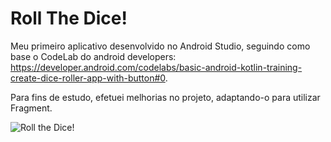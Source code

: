 # Roll The Dice!
Meu primeiro aplicativo desenvolvido no Android Studio, seguindo como base o CodeLab do android developers: https://developer.android.com/codelabs/basic-android-kotlin-training-create-dice-roller-app-with-button#0.

Para fins de estudo, efetuei melhorias no projeto, adaptando-o para utilizar Fragment.

![Roll the Dice!](<img src="https://github.com/abressam/DiceRoll/blob/3ba8c03cc8c03d237bdbad86d546e84b0248c9eb/diceRollApp.gif"/>)
